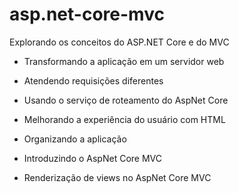 # asp.net-core-mvc
Explorando os conceitos do ASP.NET Core e do MVC

 - Transformando a aplicação em um servidor web

 - Atendendo requisições diferentes

 - Usando o serviço de roteamento do AspNet Core

 - Melhorando a experiência do usuário com HTML

 - Organizando a aplicação

 - Introduzindo o AspNet Core MVC

 - Renderização de views no AspNet Core MVC

